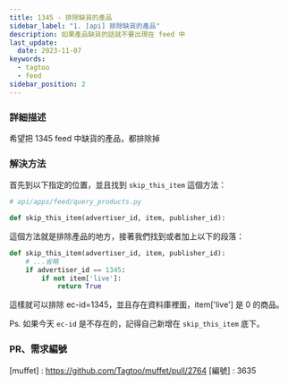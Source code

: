 ```yaml
---
title: 1345 - 排除缺貨的產品
sidebar_label: "1. [api] 排除缺貨的產品"
description: 如果產品缺貨的話就不要出現在 feed 中
last_update:
  date: 2023-11-07
keywords:
  - tagtoo
  - feed
sidebar_position: 2
---
```




### 詳細描述     
希望把 1345 feed 中缺貨的產品，都排除掉


### 解決方法

首先到以下指定的位置，並且找到 `skip_this_item` 這個方法：
```python
# api/apps/feed/query_products.py

def skip_this_item(advertiser_id, item, publisher_id):
```

這個方法就是排除產品的地方，接著我們找到或者加上以下的段落：

```py
def skip_this_item(advertiser_id, item, publisher_id):
    # ...省略
    if advertiser_id == 1345:
        if not item['live']:
            return True      
```

這樣就可以排除 ec-id=1345，並且存在資料庫裡面，item['live'] 是 0 的商品。


Ps. 如果今天 `ec-id` 是不存在的，記得自己新增在 `skip_this_item` 底下。






### PR、需求編號

[muffet] : https://github.com/Tagtoo/muffet/pull/2764
[編號] : 3635